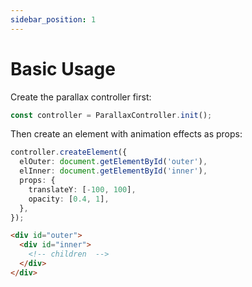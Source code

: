 ```yaml
---
sidebar_position: 1
---
```


# Basic Usage

Create the parallax controller first:

```ts
const controller = ParallaxController.init();
```

Then create an element with animation effects as props:

```ts
controller.createElement({
  elOuter: document.getElementById('outer'),
  elInner: document.getElementById('inner'),
  props: {
    translateY: [-100, 100],
    opacity: [0.4, 1],
  },
});
```

```html
<div id="outer">
  <div id="inner">
    <!-- children  -->
  </div>
</div>
```
